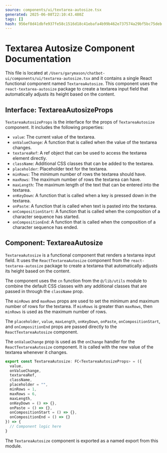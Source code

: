 ```yaml
---
source: components/ui/textarea-autosize.tsx
generated: 2025-06-08T22:10:43.480Z
tags: []
hash: 956ef8d41dbfe937fe58c1516d18c41ebafa4b99b462e737574a29bf5bc75deb
---
```


# Textarea Autosize Component Documentation

This file is located at `/Users/garymason/chatbot-ui/components/ui/textarea-autosize.tsx` and it contains a single React functional component named `TextareaAutosize`. This component uses the `react-textarea-autosize` package to create a textarea input field that automatically adjusts its height based on the content.

## Interface: TextareaAutosizeProps

`TextareaAutosizeProps` is the interface for the props of `TextareaAutosize` component. It includes the following properties:

- `value`: The current value of the textarea.
- `onValueChange`: A function that is called when the value of the textarea changes.
- `textareaRef`: A ref object that can be used to access the textarea element directly.
- `className`: Additional CSS classes that can be added to the textarea.
- `placeholder`: Placeholder text for the textarea.
- `minRows`: The minimum number of rows the textarea should have.
- `maxRows`: The maximum number of rows the textarea can have.
- `maxLength`: The maximum length of the text that can be entered into the textarea.
- `onKeyDown`: A function that is called when a key is pressed down in the textarea.
- `onPaste`: A function that is called when text is pasted into the textarea.
- `onCompositionStart`: A function that is called when the composition of a character sequence has started.
- `onCompositionEnd`: A function that is called when the composition of a character sequence has ended.

## Component: TextareaAutosize

`TextareaAutosize` is a functional component that renders a textarea input field. It uses the `ReactTextareaAutosize` component from the `react-textarea-autosize` package to create a textarea that automatically adjusts its height based on the content.

The component uses the `cn` function from the `@/lib/utils` module to combine the default CSS classes with any additional classes that are passed in through the `className` prop.

The `minRows` and `maxRows` props are used to set the minimum and maximum number of rows for the textarea. If `minRows` is greater than `maxRows`, then `minRows` is used as the maximum number of rows.

The `placeholder`, `value`, `maxLength`, `onKeyDown`, `onPaste`, `onCompositionStart`, and `onCompositionEnd` props are passed directly to the `ReactTextareaAutosize` component.

The `onValueChange` prop is used as the `onChange` handler for the `ReactTextareaAutosize` component. It is called with the new value of the textarea whenever it changes.

```ts
export const TextareaAutosize: FC<TextareaAutosizeProps> = ({
  value,
  onValueChange,
  textareaRef,
  className,
  placeholder = "",
  minRows = 1,
  maxRows = 6,
  maxLength,
  onKeyDown = () => {},
  onPaste = () => {},
  onCompositionStart = () => {},
  onCompositionEnd = () => {}
}) => {
  // Component logic here
}
```

The `TextareaAutosize` component is exported as a named export from this module.